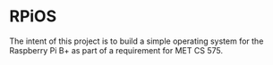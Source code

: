 # RPiOS
The intent of this project is to build a simple operating system for the Raspberry Pi B+ as part of a requirement for MET CS 575.
